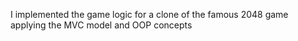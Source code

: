 I implemented the game logic for a clone of the famous 2048 game applying the MVC model and OOP concepts 
